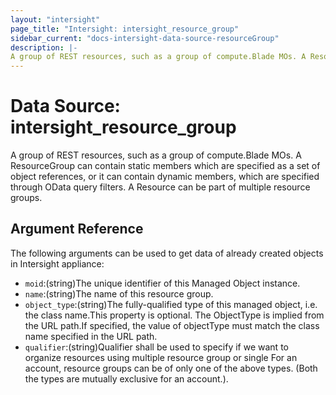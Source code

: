 ```yaml
---
layout: "intersight"
page_title: "Intersight: intersight_resource_group"
sidebar_current: "docs-intersight-data-source-resourceGroup"
description: |-
A group of REST resources, such as a group of compute.Blade MOs. A ResourceGroup can contain static members which are specified as a set of object references, or it can contain dynamic members, which are specified through OData query filters. A Resource can be part of multiple resource groups.
---
```


# Data Source: intersight_resource_group
A group of REST resources, such as a group of compute.Blade MOs. A ResourceGroup can contain static members which are specified as a set of object references, or it can contain dynamic members, which are specified through OData query filters. A Resource can be part of multiple resource groups.
## Argument Reference
The following arguments can be used to get data of already created objects in Intersight appliance:
* `moid`:(string)The unique identifier of this Managed Object instance.
* `name`:(string)The name of this resource group.
* `object_type`:(string)The fully-qualified type of this managed object, i.e. the class name.This property is optional. The ObjectType is implied from the URL path.If specified, the value of objectType must match the class name specified in the URL path.
* `qualifier`:(string)Qualifier shall be used to specify if we want to organize resources using multiple resource group or single For an account, resource groups can be of only one of the above types. (Both the types are mutually exclusive for an account.).
